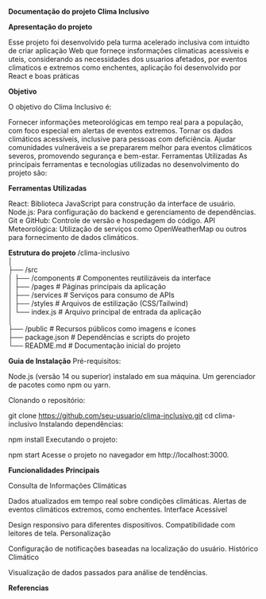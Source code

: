 

**Documentação do projeto Clima Inclusivo**


**Apresentação do projeto**

Esse projeto foi desenvolvido pela turma acelerado inclusiva com intuidto de criar aplicação Web que forneçe insformações climaticas acessiveis e uteis, considerando as necessidades dos usuarios afetados, por eventos climaticos e extremos como enchentes, aplicação foi desenvolvido por React e boas práticas

**Objetivo**

O objetivo do Clima Inclusivo é:

Fornecer informações meteorológicas em tempo real para a população, com foco especial em alertas de eventos extremos.
Tornar os dados climáticos acessíveis, inclusive para pessoas com deficiência.
Ajudar comunidades vulneráveis a se prepararem melhor para eventos climáticos severos, promovendo segurança e bem-estar.
Ferramentas Utilizadas
As principais ferramentas e tecnologias utilizadas no desenvolvimento do projeto são:

**Ferramentas Utilizadas**

React: Biblioteca JavaScript para construção da interface de usuário.
Node.js: Para configuração do backend e gerenciamento de dependências.
Git e GitHub: Controle de versão e hospedagem do código.
API Meteorológica: Utilização de serviços como OpenWeatherMap ou outros para fornecimento de dados climáticos.


**Estrutura do projeto**
/clima-inclusivo  
│  
├── /src  
│   ├── /components      # Componentes reutilizáveis da interface  
│   ├── /pages           # Páginas principais da aplicação  
│   ├── /services        # Serviços para consumo de APIs  
│   ├── /styles          # Arquivos de estilização (CSS/Tailwind)  
│   └── index.js         # Arquivo principal de entrada da aplicação  
│  
├── /public              # Recursos públicos como imagens e ícones  
├── package.json         # Dependências e scripts do projeto  
└── README.md            # Documentação inicial do projeto  

**Guia de Instalação**
Pré-requisitos:

Node.js (versão 14 ou superior) instalado em sua máquina.
Um gerenciador de pacotes como npm ou yarn.

Clonando o repositório:

git clone https://github.com/seu-usuario/clima-inclusivo.git
cd clima-inclusivo
Instalando dependências:

npm install
Executando o projeto:

npm start
Acesse o projeto no navegador em http://localhost:3000.


**Funcionalidades Principais**


Consulta de Informações Climáticas

Dados atualizados em tempo real sobre condições climáticas.
Alertas de eventos climáticos extremos, como enchentes.
Interface Acessível

Design responsivo para diferentes dispositivos.
Compatibilidade com leitores de tela.
Personalização

Configuração de notificações baseadas na localização do usuário.
Histórico Climático

Visualização de dados passados para análise de tendências.

**Referencias**

